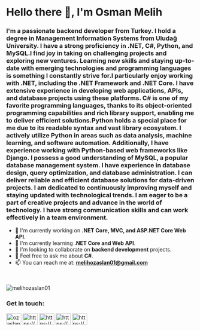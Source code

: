 <h1 align="left"> Hello there 👋, I'm Osman Melih</h1>
<h3 align="left"> I'm a passionate backend developer from Turkey. I hold a degree in Management Information Systems from Uludağ University. I have a strong proficiency in .NET, C#, Python, and MySQL.I find joy in taking on challenging projects and exploring new ventures. Learning new skills and staying up-to-date with emerging technologies and programming languages is something I constantly strive for.I particularly enjoy working with .NET, including the .NET Framework and .NET Core. I have extensive experience in developing web applications, APIs, and database projects using these platforms. C# is one of my favorite programming languages, thanks to its object-oriented programming capabilities and rich library support, enabling me to deliver efficient solutions.Python holds a special place for me due to its readable syntax and vast library ecosystem. I actively utilize Python in areas such as data analysis, machine learning, and software automation. Additionally, I have experience working with Python-based web frameworks like Django. I possess a good understanding of MySQL, a popular database management system. I have experience in database design, query optimization, and database administration. I can deliver reliable and efficient database solutions for data-driven projects.
I am dedicated to continuously improving myself and staying updated with technological trends. I am eager to be a part of creative projects and advance in the world of technology. I have strong communication skills and can work effectively in a team environment.

</h3>

- 🔭 I'm currently working on **.NET Core, MVC, and ASP.NET Core Web API**.
- 🌱 I'm currently learning **.NET Core and Web API**.
- 👯 I'm looking to collaborate on **backend development** projects.
- 💬 Feel free to ask me about **C#**.
- 📫 You can reach me at: **melihozaslan01@gmail.com**

<br><p><img align="left" src="https://github-readme-stats.vercel.app/api/top-langs?username=melihozaslan01&show_icons=true&locale=en&layout=compact" alt="melihozaslan01" /></p> </br>  


<h3 align="left">Get in touch:</h3>  
<p align="left">
<a href="https://twitter.com/ozaslanmelih" target="blank"><img align="center" src="https://raw.githubusercontent.com/rahuldkjain/github-profile-readme-generator/master/src/images/icons/Social/twitter.svg" alt="ozaslanmelih" height="30" width="40" /></a>
<a href="https://linkedin.com/in/https://www.linkedin.com/in/melih-özaslan/" target="blank"><img align="center" src="https://raw.githubusercontent.com/rahuldkjain/github-profile-readme-generator/master/src/images/icons/Social/linked-in-alt.svg" alt="https://www.linkedin.com/in/melih-özaslan/" height="30" width="40" /></a>
<a href="https://stackoverflow.com/users/https://stackoverflow.com/users/17376278/melih-özaslan" target="blank"><img align="center" src="https://raw.githubusercontent.com/rahuldkjain/github-profile-readme-generator/master/src/images/icons/Social/stack-overflow.svg" alt="https://stackoverflow.com/users/17376278/melih-özaslan" height="30" width="40" /></a>
<a href="https://fb.com/https://www.facebook.com/melih.ozaslan.9" target="blank"><img align="center" src="https://raw.githubusercontent.com/rahuldkjain/github-profile-readme-generator/master/src/images/icons/Social/facebook.svg" alt="https://www.facebook.com/melih.ozaslan.9" height="30" width="40" /></a>
<a href="https://instagram.com/https://www.instagram.com/melih.ozaslan/?hl=tr" target="blank"><img align="center" src="https://raw.githubusercontent.com/rahuldkjain/github-profile-readme-generator/master/src/images/icons/Social/instagram.svg" alt="https://www.instagram.com/melih.ozaslan/?hl=tr" height="30" width="40" /></a>
</p>


